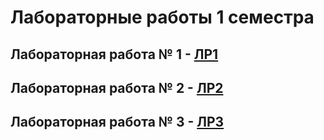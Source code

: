 # Лабораторные работы 1 семестра

## Лабораторная работа № 1 - [ЛР1](https://github.com/MelnikNO/programming3course/tree/main/1sem/LR1#readme)

## Лабораторная работа № 2 - [ЛР2](https://github.com/MelnikNO/programming3course/tree/main/1sem/LR2#readme)

## Лабораторная работа № 3 - [ЛР3](https://github.com/MelnikNO/weather-api/tree/main)
